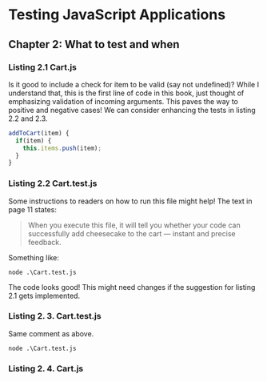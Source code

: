 # Testing JavaScript Applications

## Chapter 2: What to test and when

### Listing 2.1 Cart.js

Is it good to include a check for item to be valid (say not undefined)? While I understand that, this is the first line of code in this book, just thought of emphasizing validation of incoming arguments. This paves the way to positive and negative cases! We can consider enhancing the tests in listing 2.2 and 2.3.

```JavaScript
addToCart(item) {
  if(item) {
    this.items.push(item);
  }
}
```

### Listing 2.2 Cart.test.js

Some instructions to readers on how to run this file might help! The text in page 11 states:

> When you execute this file, it will tell you whether your code can successfully add cheesecake to the cart — instant and precise feedback.

Something like:

`node .\Cart.test.js`

The code looks good! This might need changes if the suggestion for listing 2.1 gets implemented.

### Listing 2. 3. Cart.test.js

Same comment as above.

`node .\Cart.test.js`

### Listing 2. 4. Cart.js
